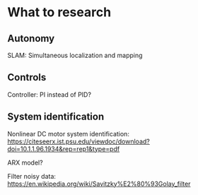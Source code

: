# What to research

## Autonomy

SLAM: Simultaneous localization and mapping

## Controls

Controller: PI instead of PID?  

## System identification

Nonlinear DC motor system identification: https://citeseerx.ist.psu.edu/viewdoc/download?doi=10.1.1.96.1934&rep=rep1&type=pdf

ARX model?

Filter noisy data: https://en.wikipedia.org/wiki/Savitzky%E2%80%93Golay_filter